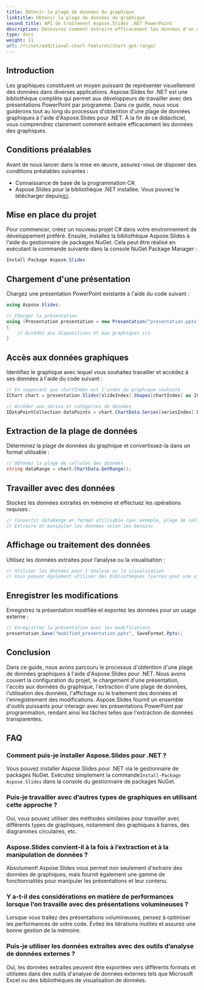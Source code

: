 ```yaml
---
title: Obtenir la plage de données du graphique
linktitle: Obtenir la plage de données du graphique
second_title: API de traitement Aspose.Slides .NET PowerPoint
description: Découvrez comment extraire efficacement les données d'un graphique à l'aide d'Aspose.Slides pour .NET. Guide étape par étape avec des exemples de code et des FAQ.
type: docs
weight: 11
url: /fr/net/additional-chart-features/chart-get-range/
---
```


## Introduction
Les graphiques constituent un moyen puissant de représenter visuellement des données dans diverses applications. Aspose.Slides for .NET est une bibliothèque complète qui permet aux développeurs de travailler avec des présentations PowerPoint par programme. Dans ce guide, nous vous guiderons tout au long du processus d'obtention d'une plage de données graphiques à l'aide d'Aspose.Slides pour .NET. À la fin de ce didacticiel, vous comprendrez clairement comment extraire efficacement les données des graphiques.

## Conditions préalables
Avant de nous lancer dans la mise en œuvre, assurez-vous de disposer des conditions préalables suivantes :

- Connaissance de base de la programmation C#.
-  Aspose.Slides pour la bibliothèque .NET installée. Vous pouvez le télécharger depuis[ici](https://releases.aspose.com/slides/net).

## Mise en place du projet
Pour commencer, créez un nouveau projet C# dans votre environnement de développement préféré. Ensuite, installez la bibliothèque Aspose.Slides à l'aide du gestionnaire de packages NuGet. Cela peut être réalisé en exécutant la commande suivante dans la console NuGet Package Manager :

```csharp
Install-Package Aspose.Slides
```

## Chargement d'une présentation
Chargez une présentation PowerPoint existante à l'aide du code suivant :

```csharp
using Aspose.Slides;

// Charger la présentation
using (Presentation presentation = new Presentation("presentation.pptx"))
{
    // Accédez aux diapositives et aux graphiques ici
}
```

## Accès aux données graphiques
Identifiez le graphique avec lequel vous souhaitez travailler et accédez à ses données à l'aide du code suivant :

```csharp
// En supposant que chartIndex est l'index du graphique souhaité
IChart chart = presentation.Slides[slideIndex].Shapes[chartIndex] as IChart;

// Accéder aux séries et catégories de données
IDataPointCollection dataPoints = chart.ChartData.Series[seriesIndex].DataPoints;
```

## Extraction de la plage de données
Déterminez la plage de données du graphique et convertissez-la dans un format utilisable :

```csharp
// Obtenez la plage de cellules des données
string dataRange = chart.ChartData.GetRange();
```

## Travailler avec des données
Stockez les données extraites en mémoire et effectuez les opérations requises :

```csharp
// Convertir dataRange en format utilisable (par exemple, plage de cellules Excel)
// Extraire et manipuler les données selon les besoins
```

## Affichage ou traitement des données
Utilisez les données extraites pour l’analyse ou la visualisation :

```csharp
// Utiliser les données pour l'analyse ou la visualisation
// Vous pouvez également utiliser des bibliothèques tierces pour une visualisation avancée
```

## Enregistrer les modifications
Enregistrez la présentation modifiée et exportez les données pour un usage externe :

```csharp
// Enregistrez la présentation avec les modifications
presentation.Save("modified_presentation.pptx", SaveFormat.Pptx);
```

## Conclusion
Dans ce guide, nous avons parcouru le processus d'obtention d'une plage de données graphiques à l'aide d'Aspose.Slides pour .NET. Nous avons couvert la configuration du projet, le chargement d'une présentation, l'accès aux données du graphique, l'extraction d'une plage de données, l'utilisation des données, l'affichage ou le traitement des données et l'enregistrement des modifications. Aspose.Slides fournit un ensemble d'outils puissants pour interagir avec les présentations PowerPoint par programmation, rendant ainsi les tâches telles que l'extraction de données transparentes.

## FAQ

### Comment puis-je installer Aspose.Slides pour .NET ?

 Vous pouvez installer Aspose.Slides pour .NET via le gestionnaire de packages NuGet. Exécutez simplement la commande`Install-Package Aspose.Slides` dans la console du gestionnaire de packages NuGet.

### Puis-je travailler avec d’autres types de graphiques en utilisant cette approche ?

Oui, vous pouvez utiliser des méthodes similaires pour travailler avec différents types de graphiques, notamment des graphiques à barres, des diagrammes circulaires, etc.

### Aspose.Slides convient-il à la fois à l’extraction et à la manipulation de données ?

Absolument! Aspose.Slides vous permet non seulement d'extraire des données de graphiques, mais fournit également une gamme de fonctionnalités pour manipuler les présentations et leur contenu.

### Y a-t-il des considérations en matière de performances lorsque l’on travaille avec des présentations volumineuses ?

Lorsque vous traitez des présentations volumineuses, pensez à optimiser les performances de votre code. Évitez les itérations inutiles et assurez une bonne gestion de la mémoire.

### Puis-je utiliser les données extraites avec des outils d’analyse de données externes ?

Oui, les données extraites peuvent être exportées vers différents formats et utilisées dans des outils d'analyse de données externes tels que Microsoft Excel ou des bibliothèques de visualisation de données.
